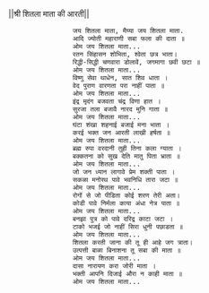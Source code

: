 ||श्री शितला माता की आरती||

                    जय शितला माता, मैय्या जय शितला माता.
                    आदि ज्योती महाराणी सबा फला की दाता ॥
                    ओम जय शितला माता...
                    रतन सिंहासन शोभिता, श्वेता छत्र भाता।
                    रिद्धी-सिद्धी चणवारा डोलावें, जगमागा छवी छटा ॥
                    ओम जय शितला माता...
                    विष्णु सेवा थाधेन, सात शिव धाता ।
                    वेद पुराण वारणता परा नाहीं पाता ॥
                    ओम जय शितला माता...
                    इंद्र मृदंग बजवता चंद्र विणा हात ।
                    सुरजा तला बजावै नारद मुनि गाता ॥
                    ओम जय शितला माता...
                    घंटा शंखा शहनाई बजाई मना भाता ।
                    करई भक्त जन आरती लाखी हर्षता ॥
                    ओम जय शितला माता...
                    ब्रह्म रुपा वरदानी तुही तिना कला ग्याता ।
                    बक्कतना को सुख देति मातु पिता भ्राता ॥
                    ओम जय शितला माता...
                    जो जन ध्यान लागावे प्रेम शक्ती पाता ।
                    सकळा मनोरथ पावे भवनिधि तारा जटा ॥
                    ओम जय शितला माता...
                    रोगों से जो पीडिता कोई शरण तेरी अता।
                    कोडी पावे निर्मला काया अंधा नेत्र पाता ॥
                    ओम जय शितला माता...
                    बनझा पुत्र को पावे दरिद्र काटा जटा ।
                    टाको भजई जो नाहीं सिरा धुनी पछाडता ॥
                    ओम जय शितला माता...
                    शितला करती जाना की तू ही आहे जग त्राता।
                    उत्पत्ती बाळा बिनाशना तू सबा की माता ॥
                    ओम जय शितला माता...
                    दासा नारायण करा जोरी माता ।
                    भक्ती आपनि दिजाई औरा न काही माता ॥
                    ओम जय शितला माता...